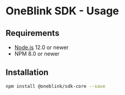 # OneBlink SDK - Usage

## Requirements

- [Node.js](https://nodejs.org/) 12.0 or newer
- NPM 8.0 or newer

## Installation

```sh
npm install @oneblink/sdk-core --save
```
